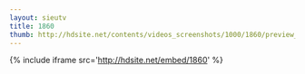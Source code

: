 ```yaml
---
layout: sieutv
title: 1860
thumb: http://hdsite.net/contents/videos_screenshots/1000/1860/preview_360p.mp4.jpg
---
```

{% include iframe src='http://hdsite.net/embed/1860' %}
 
